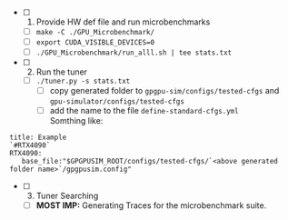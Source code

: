 - [ ] 1. Provide HW def file and run microbenchmarks
	- [ ] `make -C ./GPU_Microbenchmark/`
	- [ ] `export CUDA_VISIBLE_DEVICES=0`
	- [ ] `./GPU_Microbenchmark/run_alll.sh | tee stats.txt`
- [ ] 2. Run the tuner
	- [ ] `./tuner.py -s stats.txt`
		- [ ] copy generated folder to `gpgpu-sim/configs/tested-cfgs` and `gpu-simulator/configs/tested-cfgs`
		- [ ] add the name to the file `define-standard-cfgs.yml`  
		  Somthing like:

```ad-info 
title: Example
`#RTX4090`
RTX4090:
   base_file:"$GPGPUSIM_ROOT/configs/tested-cfgs/`<above generated folder name>`/gpgpusim.config"
```

- [ ] 3. Tuner Searching
	- [ ] **MOST IMP:** Generating Traces for the microbenchmark suite.
